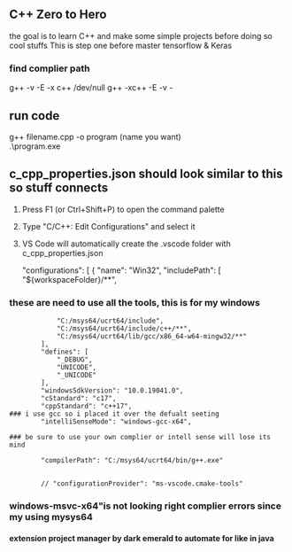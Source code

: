 
## C++ Zero to Hero
the goal is to learn C++ and make some simple projects before doing so cool stuffs
This is step one before master tensorflow & Keras






### find complier path

g++ -v -E -x c++ /dev/null
g++ -xc++ -E -v -

## run code

g++ filename.cpp -o program (name you want)    
 .\program.exe

## c_cpp_properties.json should look similar to this so stuff connects

1. Press F1 (or Ctrl+Shift+P) to open the command palette
2. Type "C/C++: Edit Configurations" and select it
3. VS Code will automatically create the .vscode folder with c_cpp_properties.json

    "configurations": [
        {
            "name": "Win32",
            "includePath": [
                "${workspaceFolder}/**",
### these are need to use all the tools, this is for my windows
                "C:/msys64/ucrt64/include",
                "C:/msys64/ucrt64/include/c++/**",
                "C:/msys64/ucrt64/lib/gcc/x86_64-w64-mingw32/**"
            ],
            "defines": [
                "_DEBUG",
                "UNICODE",
                "_UNICODE"
            ],
            "windowsSdkVersion": "10.0.19041.0",
            "cStandard": "c17",
            "cppStandard": "c++17",
    ### i use gcc so i placed it over the defualt seeting
            "intelliSenseMode": "windows-gcc-x64",
            
    ### be sure to use your own complier or intell sense will lose its mind

            "compilerPath": "C:/msys64/ucrt64/bin/g++.exe"


            // "configurationProvider": "ms-vscode.cmake-tools" 


### windows-msvc-x64"is not looking  right complier errors since my using mysys64

#### extension project manager by dark emerald to automate for like in java